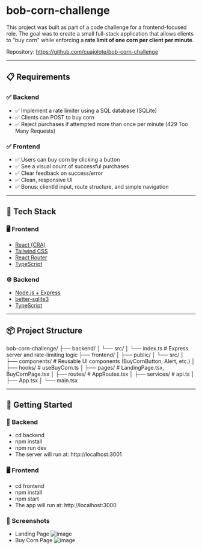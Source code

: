 # bob-corn-challenge
This project was built as part of a code challenge for a frontend-focused role. The goal was to create a small full-stack application that allows clients to "buy corn" while enforcing a **rate limit of one corn per client per minute**.

Repository: https://github.com/cuajolote/bob-corn-challenge

---

## 📋 Requirements

### ✅ Backend
- ✅ Implement a rate limiter using a SQL database (SQLite)
- ✅ Clients can POST to buy corn
- ✅ Reject purchases if attempted more than once per minute (429 Too Many Requests)

### ✅ Frontend
- ✅ Users can buy corn by clicking a button
- ✅ See a visual count of successful purchases
- ✅ Clear feedback on success/error
- ✅ Clean, responsive UI
- ✅ Bonus: clientId input, route structure, and simple navigation

---

## 🧱 Tech Stack

### 🖥️ Frontend
- [React (CRA)](https://react.dev/)
- [Tailwind CSS](https://tailwindcss.com/)
- [React Router](https://reactrouter.com/en/main)
- [TypeScript](https://www.typescriptlang.org/)

### ⚙️ Backend
- [Node.js + Express](https://expressjs.com/)
- [better-sqlite3](https://github.com/WiseLibs/better-sqlite3)
- [TypeScript](https://www.typescriptlang.org/)

---

## 📦 Project Structure

bob-corn-challenge/
├── backend/
│ └── src/
│ └── index.ts # Express server and rate-limiting logic
├── frontend/
│ ├── public/
│ └── src/
│ ├── components/ # Reusable UI components (BuyCornButton, Alert, etc.)
│ ├── hooks/ # useBuyCorn.ts
│ ├── pages/ # LandingPage.tsx, BuyCornPage.tsx
│ ├── routes/ # AppRoutes.tsx
│ ├── services/ # api.ts
│ ├── App.tsx
│ └── main.tsx

---

## 🚀 Getting Started

### 🧱 Backend

- cd backend
- npm install
- npm run dev
- The server will run at: http://localhost:3001

### 🖥️ Frontend

- cd frontend
- npm install
- npm start
- The app will run at: http://localhost:3000

### 📸 Screenshots

- Landing Page
![image](https://github.com/user-attachments/assets/f0a3b836-dbbb-4e2b-b778-c94e4b6a39db)
- Buy Corn Page
![image](https://github.com/user-attachments/assets/db257ab1-944a-429a-a0c5-956fe6f4548d)
